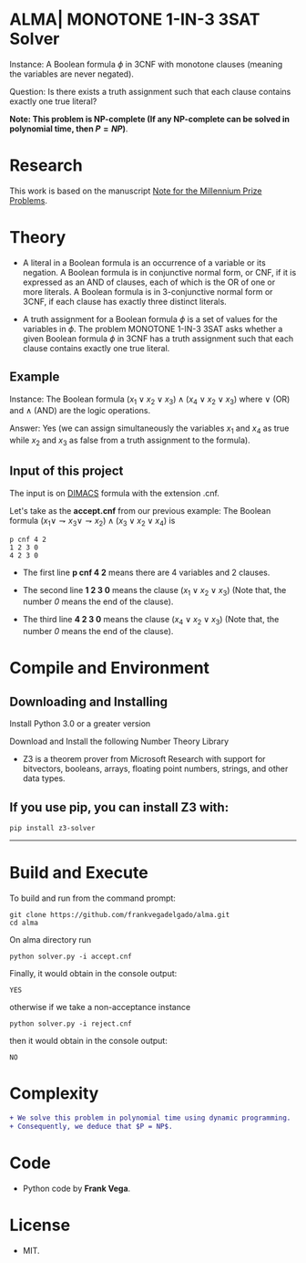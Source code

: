 # ALMA| MONOTONE 1-IN-3 3SAT Solver

Instance: A Boolean formula $\phi$ in 3CNF with monotone clauses (meaning the variables are never negated).

Question: Is there exists a truth assignment such that each clause contains exactly one true literal?
 
**Note: This problem is NP-complete (If any NP-complete can be solved in polynomial time, then $P = NP$)**.

# Research

This work is based on the manuscript [Note for the Millennium Prize Problems](https://www.researchgate.net/publication/377808644_Note_for_the_Millennium_Prize_Problems).

# Theory

- A literal in a Boolean formula is an occurrence of a variable or its negation. A Boolean formula is in conjunctive normal form, or CNF, if it is expressed as an AND of clauses, each of which is the OR of one or more literals. A Boolean formula is in 3-conjunctive normal form or 3CNF, if each clause has exactly three distinct literals.

- A truth assignment for a Boolean formula $\phi$ is a set of values for the variables in $\phi$. The problem MONOTONE 1-IN-3 3SAT asks whether a given Boolean formula $\phi$ in 3CNF has a truth assignment such that each clause contains exactly one true literal.

Example
----- 

Instance: The Boolean formula $(x_{1} \vee x_{2} \vee x_{3}) \wedge (x_{4} \vee x_{2} \vee x_{3})$ where $\vee$ (OR) and $\wedge$ (AND) are the logic operations.

Answer: Yes (we can assign simultaneously the variables $x_{1}$ and $x_{4}$ as true while $x_{2}$ and $x_{3}$ as false from a truth assignment to the formula).

Input of this project
-----

The input is on [DIMACS](http://www.satcompetition.org/2009/format-benchmarks2009.html) formula with the extension .cnf.
  
Let's take as the **accept.cnf** from our previous example: The Boolean formula $(x_{1} \vee \rightharpoondown x_{3} \vee \rightharpoondown x_{2}) \wedge (x_{3} \vee x_{2} \vee x_{4})$ is
```  
p cnf 4 2
1 2 3 0
4 2 3 0
```  

- The first line **p cnf 4 2** means there are 4 variables and 2 clauses.

- The second line **1 2 3 0** means the clause $(x_{1} \vee x_{2} \vee x_{3})$ (Note that, the number *0* means the end of the clause).

- The third line **4 2 3 0** means the clause $(x_{4} \vee x_{2} \vee x_{3})$ (Note that, the number *0* means the end of the clause).

# Compile and Environment

Downloading and Installing
-----

Install Python 3.0 or a greater version 

Download and Install the following Number Theory Library 

- Z3 is a theorem prover from Microsoft Research with support for bitvectors, booleans, arrays, floating point numbers, strings, and other data types.

If you use pip, you can install Z3 with:
-----
```
pip install z3-solver
```

-----

# Build and Execute

To build and run from the command prompt:

```
git clone https://github.com/frankvegadelgado/alma.git
cd alma
```

On alma directory run

```
python solver.py -i accept.cnf
```

Finally, it would obtain in the console output:

```
YES
```

otherwise if we take a non-acceptance instance 

```
python solver.py -i reject.cnf
```

then it would obtain in the console output:

```
NO
```

# Complexity

````diff
+ We solve this problem in polynomial time using dynamic programming.
+ Consequently, we deduce that $P = NP$.
````

# Code

- Python code by **Frank Vega**.

# License
- MIT.